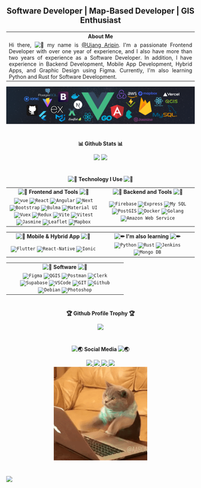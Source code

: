 <h2 align="center">Software Developer | Map-Based Developer | GIS Enthusiast</h2>

<div align="center">
<table style="width:100%">
  <tr>
    <th>About Me</th>
  </tr>
  <tr>
    <td style="text-align: justify">
    Hi there, 
          <img src="https://fonts.gstatic.com/s/e/notoemoji/latest/1f44b/512.gif" alt="👋" width="20" height="20">
    my name is <a target="_blank" href="https://ujangaripin24.github.io/">@Ujang Aripin</a>. I'm a passionate Frontend Developer with over one year of experience, and I also have more than two years of experience as a Software Developer. In addition, I have experience in Backend Development, Mobile App Development, Hybrid Apps, and Graphic Design using Figma. Currently, I'm also learning Python and Rust for Software Development.
    </td>
  </tr>
</table>
</div>

<div style="margin-top: 2px">

![](./assets/header_.png)

</div>

#

<div align="center">
    <p><b>📊 Github Stats 📊</b></p>
    <img height="250" src="https://github-readme-streak-stats.herokuapp.com/?user=ujangaripin24&theme=tokyonight&hide_border=false" />
    <img height="250" src="https://github-readme-stats.vercel.app/api/top-langs/?username=ujangaripin24&layout=pie&langs_count=10&theme=tokyonight&count_private=true" />
</div>

#

<div align="center" style="width:100%">
  <p><b><img src="https://fonts.gstatic.com/s/e/notoemoji/latest/1f916/512.gif" alt="🤖" width="20" height="20"> Technology I Use <img src="https://fonts.gstatic.com/s/e/notoemoji/latest/1f916/512.gif" alt="🤖" width="20" height="20"></b></p>
  <table>
    <tr>
      <td valign="center" align="center" width="100px"><b><img src="https://fonts.gstatic.com/s/e/notoemoji/latest/1f680/512.gif" alt="🚀" width="20" height="20"> Frontend and Tools <img src="https://fonts.gstatic.com/s/e/notoemoji/latest/1f680/512.gif" alt="🚀" width="20" height="20"></b></td>
      <td valign="center" align="center" width="100px"><b><img src="https://fonts.gstatic.com/s/e/notoemoji/latest/1f680/512.gif" alt="🚀" width="20" height="20"> Backend and Tools <img src="https://fonts.gstatic.com/s/e/notoemoji/latest/1f680/512.gif" alt="🚀" width="20" height="20"></b></td>
    </tr>
    <tr>
      <td valign="center" align="center" width="300px">
        <code><img height="25" title="Vue" src="https://ujangaripin24.github.io/img/icon/Vue.svg" alt="vue" /></code>
        <code><img height="25" title="React" src="https://ujangaripin24.github.io/img/icon/React.svg" alt="React" /></code>
        <code><img height="25" title="Angular" src="https://ujangaripin24.github.io/img/icon/Angular.svg" alt="Angular" /></code>
        <code><img height="25" title="Next" src="https://ujangaripin24.github.io/img/icon/Next.svg" alt="Next" /></code>
        <code><img height="25" title="Bootstrap" src="https://ujangaripin24.github.io/img/icon/Bootstrap.svg" alt="Bootstrap" /></code>
        <code><img height="25" title="Bulma" src="https://ujangaripin24.github.io/img/icon/Bulma.svg" alt="Bulma" /></code>
        <code><img height="25" title="Material UI" src="https://ujangaripin24.github.io/img/icon/Material-UI.svg" alt="Material UI" /></code>
        <code><img height="25" title="Vuex" src="https://ujangaripin24.github.io/img/icon/Vuex.svg" alt="Vuex" /></code>
        <code><img height="25" title="Redux" src="https://ujangaripin24.github.io/img/icon/Redux.svg" alt="Redux" /></code>
        <code><img height="25" title="Vite" src="https://ujangaripin24.github.io/img/icon/Vite.svg" alt="Vite" /></code>
        <code><img height="25" title="Vitest" src="https://ujangaripin24.github.io/img/icon/Vitest.svg" alt="Vitest" /></code>
        <code><img height="25" title="Jasmine" src="https://ujangaripin24.github.io/img/icon/Jasmine.svg" alt="Jasmine" /></code>
        <code><img height="25" title="Leaflet" src="https://ujangaripin24.github.io/img/icon/Leaflet.svg" alt="Leaflet" /></code>
        <code><img height="25" title="Mapbox" src="https://ujangaripin24.github.io/img/icon/Mapbox.svg" alt="Mapbox" /></code>
      </td>
      <td valign="center" align="center" width="300px">
        <code><img height="25" title="Firebase" src="https://ujangaripin24.github.io/img/icon/Firebase.svg" alt="Firebase" /></code>
        <code><img height="25" title="Express" src="https://ujangaripin24.github.io/img/icon/Express.svg" alt="Express" /></code>
        <code><img height="25" title="My SQL" src="https://ujangaripin24.github.io/img/icon/My-SQL.svg" alt="My SQL" /></code>
        <code><img height="25" title="PostGIS" src="https://ujangaripin24.github.io/img/icon/PostGIS.svg" alt="PostGIS" /></code>
        <code><img height="25" title="Docker" src="https://ujangaripin24.github.io/img/icon/Docker.svg" alt="Docker" /></code>
        <code><img height="25" title="Golang" src="https://ujangaripin24.github.io/img/icon/Golang.svg" alt="Golang" /></code>
        <code><img height="25" title="Amazon Web Service" src="https://ujangaripin24.github.io/img/icon/AWS.svg" alt="Amazon Web Service" /></code>
      </td>
    </tr>
  </table>
    <table>
    <tr>
      <td valign="center" align="center" width="100px"><b><img src="https://fonts.gstatic.com/s/e/notoemoji/latest/1f680/512.gif" alt="🚀" width="20" height="20"> Mobile & Hybrid App <img src="https://fonts.gstatic.com/s/e/notoemoji/latest/1f680/512.gif" alt="🚀" width="20" height="20"></b></td>
      <td valign="center" align="center" width="100px"><b><img src="https://fonts.gstatic.com/s/e/notoemoji/latest/270f_fe0f/512.gif" alt="✏" width="20" height="20"> I'm also learning <img src="https://fonts.gstatic.com/s/e/notoemoji/latest/270f_fe0f/512.gif" alt="✏" width="20" height="20"></b></td>
    </tr>
    <tr>
      <td valign="center" align="center" width="300px">
        <code><img height="25" title="Flutter" src="https://ujangaripin24.github.io/img/icon/Flutter.svg" alt="Flutter" /></code>
        <code><img height="25" title="React-Native" src="https://ujangaripin24.github.io/img/icon/React-Native.svg" alt="React-Native" /></code>
        <code><img height="25" title="Ionic" src="https://ujangaripin24.github.io/img/icon/Ionic.svg" alt="Ionic" /></code>
      </td>
      <td valign="center" align="center" width="300px">
        <code><img height="25" title="Python" src="https://ujangaripin24.github.io/img/icon/Python.svg" alt="Python" /></code>
        <code><img height="25" title="Rust" src="https://ujangaripin24.github.io/img/icon/Rust.svg" alt="Rust" /></code>
        <code><img height="25" title="Jenkins" src="https://ujangaripin24.github.io/img/icon/JENKINS.svg" alt="Jenkins" /></code>
        <code><img height="25" title="Mongo DB" src="https://ujangaripin24.github.io/img/icon/Mongodb.svg" alt="Mongo DB" /></code>
      </td>
    </tr>
  </table>
    <table>
    <tr>
      <td valign="center" align="center" width="100px"><b><img src="https://fonts.gstatic.com/s/e/notoemoji/latest/1f680/512.gif" alt="🚀" width="20" height="20"> Software <img src="https://fonts.gstatic.com/s/e/notoemoji/latest/1f680/512.gif" alt="🚀" width="20" height="20"></b></td>
    </tr>
    <tr>
      <td valign="center" align="center" width="300px">
        <code><img height="25" title="Figma" src="https://ujangaripin24.github.io/img/icon/Figma.svg" alt="Figma" /></code>
        <code><img height="25" title="QGIS" src="https://ujangaripin24.github.io/img/icon/QGIS.svg" alt="QGIS" /></code>
        <code><img height="25" title="Postman" src="https://ujangaripin24.github.io/img/icon/Postman.svg" alt="Postman" /></code>
        <code><img height="25" title="Clerk" src="https://ujangaripin24.github.io/img/icon/Clerk.svg" alt="Clerk" /></code>
        <code><img height="25" title="Supabase" src="https://ujangaripin24.github.io/img/icon/Supabase.svg" alt="Supabase" /></code>
        <code><img height="25" title="VSCode" src="https://ujangaripin24.github.io/img/icon/VSCode.svg" alt="VSCode" /></code>
        <code><img height="25" title="GIT" src="https://ujangaripin24.github.io/img/icon/GIT.svg" alt="GIT" /></code>
        <code><img height="25" title="Github" src="https://ujangaripin24.github.io/img/icon/Github.svg" alt="Github" /></code>
        <code><img height="25" title="Debian" src="https://ujangaripin24.github.io/img/icon/Debian.svg" alt="Debian" /></code>
        <code><img height="25" title="Photoshop" src="https://ujangaripin24.github.io/img/icon/Photoshop.svg" alt="Photoshop" /></code>
      </td>
    </tr>
  </table>
</div>

#

<div align="center">
  <div><p><b>🏆 Github Profile Trophy 🏆</b></p></div>
  <div><img src="https://github-profile-trophy.vercel.app/?username=ujangaripin24&theme=tokyonight&row=1&column=8" /></div>
</div>

#

<div align="center">
  <div>
    <p><b><img src="https://fonts.gstatic.com/s/e/notoemoji/latest/1f30f/512.gif" alt="🌏" width="20" height="20"> Social Media <img src="https://fonts.gstatic.com/s/e/notoemoji/latest/1f30f/512.gif" alt="🌏" width="20" height="20"></b></p>
  </div>
  <div>
    <a target="_blank" href="https://ujangaripin24.github.io/">
      <img src="https://img.shields.io/badge/Github-%36454F.svg?logo=Github&logoColor=white"/>
    </a>
    <a target="_blank" href="https://facebook.com/aripin.p.18">
      <img src="https://img.shields.io/badge/Facebook-%231877F2.svg?logo=Facebook&logoColor=white"/>
    </a>
    <a target="_blank" href="https://instagram.com/aripin_2401">
      <img src="https://img.shields.io/badge/Instagram-%23E4405F.svg?logo=Instagram&logoColor=white"/>
    </a>
    <a target="_blank" href="https://linkedin.com/in/ujang-aripin-a80107237">
      <img src="https://img.shields.io/badge/LinkedIn-%230077B5.svg?logo=linkedin&logoColor=white"/>
    </a>
  </div>
</div>

<div align="center">
  <img src="./assets/2GU.gif" width="250" height="250" />
</div>

#

[![](https://capsule-render.vercel.app/api?type=waving&color=306998&height=120&section=footer)](https://capsule-render.vercel.app/api?type=waving&color=00008B&height=120&section=footer)
